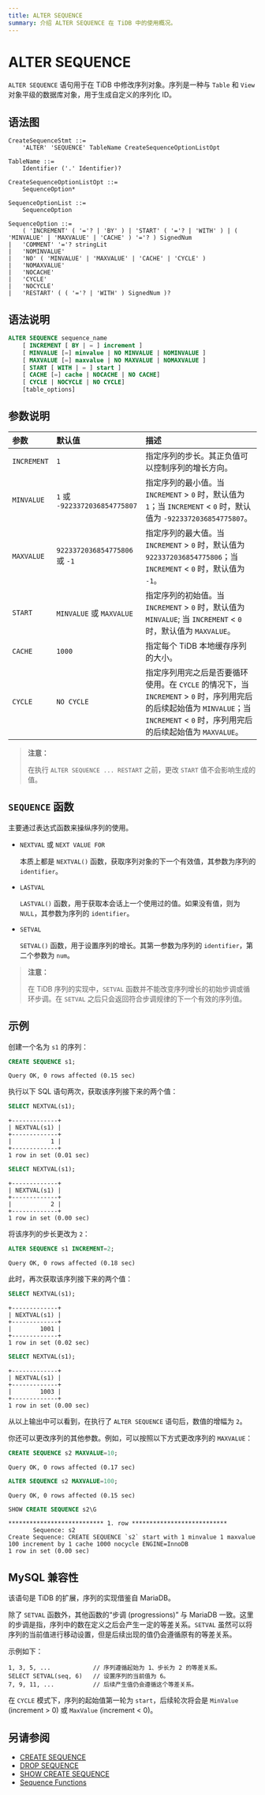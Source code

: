 ```yaml
---
title: ALTER SEQUENCE
summary: 介绍 ALTER SEQUENCE 在 TiDB 中的使用概况。
---
```


# ALTER SEQUENCE

`ALTER SEQUENCE` 语句用于在 TiDB 中修改序列对象。序列是一种与 `Table` 和 `View` 对象平级的数据库对象，用于生成自定义的序列化 ID。

## 语法图

```ebnf+diagram
CreateSequenceStmt ::=
    'ALTER' 'SEQUENCE' TableName CreateSequenceOptionListOpt

TableName ::=
    Identifier ('.' Identifier)?

CreateSequenceOptionListOpt ::=
    SequenceOption*

SequenceOptionList ::=
    SequenceOption

SequenceOption ::=
    ( 'INCREMENT' ( '='? | 'BY' ) | 'START' ( '='? | 'WITH' ) | ( 'MINVALUE' | 'MAXVALUE' | 'CACHE' ) '='? ) SignedNum
|   'COMMENT' '='? stringLit
|   'NOMINVALUE'
|   'NO' ( 'MINVALUE' | 'MAXVALUE' | 'CACHE' | 'CYCLE' )
|   'NOMAXVALUE'
|   'NOCACHE'
|   'CYCLE'
|   'NOCYCLE'
|   'RESTART' ( ( '='? | 'WITH' ) SignedNum )?
```

## 语法说明

```sql
ALTER SEQUENCE sequence_name
    [ INCREMENT [ BY | = ] increment ]
    [ MINVALUE [=] minvalue | NO MINVALUE | NOMINVALUE ]
    [ MAXVALUE [=] maxvalue | NO MAXVALUE | NOMAXVALUE ]
    [ START [ WITH | = ] start ]
    [ CACHE [=] cache | NOCACHE | NO CACHE]
    [ CYCLE | NOCYCLE | NO CYCLE]
    [table_options]
```

## 参数说明

|参数 | 默认值 | 描述 |
| :-- | :-- | :--|
| `INCREMENT` | `1` | 指定序列的步长。其正负值可以控制序列的增长方向。|
| `MINVALUE` | `1` 或 `-9223372036854775807` | 指定序列的最小值。当 `INCREMENT` > `0` 时，默认值为 `1`；当 `INCREMENT` < `0` 时，默认值为 `-9223372036854775807`。|
| `MAXVALUE` | `9223372036854775806` 或 `-1` | 指定序列的最大值。当 `INCREMENT` > `0` 时，默认值为 `9223372036854775806`；当 `INCREMENT` < `0` 时，默认值为 `-1`。|
| `START` | `MINVALUE` 或 `MAXVALUE` | 指定序列的初始值。当 `INCREMENT` > `0` 时，默认值为 `MINVALUE`; 当 `INCREMENT` < `0` 时，默认值为 `MAXVALUE`。 |
| `CACHE` | `1000` | 指定每个 TiDB 本地缓存序列的大小。|
| `CYCLE` | `NO CYCLE` | 指定序列用完之后是否要循环使用。在 `CYCLE` 的情况下，当 `INCREMENT` > `0` 时，序列用完后的后续起始值为 `MINVALUE`；当 `INCREMENT` < `0` 时，序列用完后的后续起始值为 `MAXVALUE`。|

> **注意：**
>
> 在执行 `ALTER SEQUENCE ... RESTART` 之前，更改 `START` 值不会影响生成的值。

## `SEQUENCE` 函数

主要通过表达式函数来操纵序列的使用。

+ `NEXTVAL` 或 `NEXT VALUE FOR`

    本质上都是 `NEXTVAL()` 函数，获取序列对象的下一个有效值，其参数为序列的 `identifier`。

+ `LASTVAL`

    `LASTVAL()` 函数，用于获取本会话上一个使用过的值。如果没有值，则为 `NULL`，其参数为序列的 `identifier`。

+ `SETVAL`

    `SETVAL()` 函数，用于设置序列的增长。其第一参数为序列的 `identifier`，第二个参数为 `num`。

> **注意：**
>
> 在 TiDB 序列的实现中，`SETVAL` 函数并不能改变序列增长的初始步调或循环步调。在 `SETVAL` 之后只会返回符合步调规律的下一个有效的序列值。

## 示例

创建一个名为 `s1` 的序列：

```sql
CREATE SEQUENCE s1;
```

```
Query OK, 0 rows affected (0.15 sec)
```

执行以下 SQL 语句两次，获取该序列接下来的两个值：

```sql
SELECT NEXTVAL(s1);
```

```
+-------------+
| NEXTVAL(s1) |
+-------------+
|           1 |
+-------------+
1 row in set (0.01 sec)
```

```sql
SELECT NEXTVAL(s1);
```

```
+-------------+
| NEXTVAL(s1) |
+-------------+
|           2 |
+-------------+
1 row in set (0.00 sec)
```

将该序列的步长更改为 `2`：

```sql
ALTER SEQUENCE s1 INCREMENT=2;
```

```
Query OK, 0 rows affected (0.18 sec)
```

此时，再次获取该序列接下来的两个值：

```sql
SELECT NEXTVAL(s1);
```

```
+-------------+
| NEXTVAL(s1) |
+-------------+
|        1001 |
+-------------+
1 row in set (0.02 sec)
```

```sql
SELECT NEXTVAL(s1);
```

```
+-------------+
| NEXTVAL(s1) |
+-------------+
|        1003 |
+-------------+
1 row in set (0.00 sec)
```

从以上输出中可以看到，在执行了 `ALTER SEQUENCE` 语句后，数值的增幅为 `2`。

你还可以更改序列的其他参数。例如，可以按照以下方式更改序列的 `MAXVALUE`：

```sql
CREATE SEQUENCE s2 MAXVALUE=10;
```

```
Query OK, 0 rows affected (0.17 sec)
```

```sql
ALTER SEQUENCE s2 MAXVALUE=100;
```

```
Query OK, 0 rows affected (0.15 sec)
```

```sql
SHOW CREATE SEQUENCE s2\G
```

```
*************************** 1. row ***************************
       Sequence: s2
Create Sequence: CREATE SEQUENCE `s2` start with 1 minvalue 1 maxvalue 100 increment by 1 cache 1000 nocycle ENGINE=InnoDB
1 row in set (0.00 sec)
```

## MySQL 兼容性

该语句是 TiDB 的扩展，序列的实现借鉴自 MariaDB。

除了 `SETVAL` 函数外，其他函数的“步调 (progressions)” 与 MariaDB 一致。这里的步调是指，序列中的数在定义之后会产生一定的等差关系。`SETVAL` 虽然可以将序列的当前值进行移动设置，但是后续出现的值仍会遵循原有的等差关系。

示例如下：

```
1, 3, 5, ...            // 序列遵循起始为 1、步长为 2 的等差关系。
SELECT SETVAL(seq, 6)   // 设置序列的当前值为 6。
7, 9, 11, ...           // 后续产生值仍会遵循这个等差关系。
```

在 `CYCLE` 模式下，序列的起始值第一轮为 `start`，后续轮次将会是 `MinValue` (increment > 0) 或 `MaxValue` (increment < 0)。

## 另请参阅

* [CREATE SEQUENCE](/sql-statements/sql-statement-create-sequence.md)
* [DROP SEQUENCE](/sql-statements/sql-statement-drop-sequence.md)
* [SHOW CREATE SEQUENCE](/sql-statements/sql-statement-show-create-sequence.md)
* [Sequence Functions](/functions-and-operators/sequence-functions.md)
